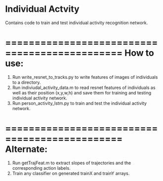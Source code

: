 # Individual Actvity
Contains code to train and test individual activity recognition network.

==============================================
How to use:
==============================================
1. Run write_resnet_to_tracks.py to write features of images of individuals to a directory.
2. Run indiviudal_activity_data.m to read resnet features of individuals as well as their position (x,y,w,h) and save them for training and testing individual activity network.
3. Run person_activity_lstm.py to train and test the individual activity network.

==============================================
Alternate:
==============================================
1. Run getTrajFeat.m to extract slopes of trajectories and the corresponding action labels.
2. Train any classifier on generated trainX and trainY arrays.

